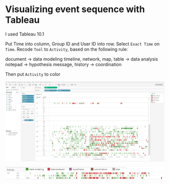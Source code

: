 # Visualizing event sequence with Tableau

I used Tableau 10.1

Put Time into column, Group ID and User ID into row. Select `Exact Time` on `Time`. Recode `Tool` to `Activity`, based on the following rule:

document -> data modeling
timeline, network, map, table -> data analysis
notepad -> hypothesis
message, history -> coordination

Then put `Activity` to color

![Tableau interface when visualizing event sequence](./Tableau-interface.png)

![Action sequence of Team 107](./G107-sequence.png)
